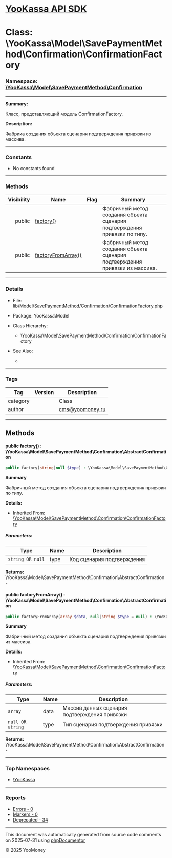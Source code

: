 # [YooKassa API SDK](../home.md)

# Class: \YooKassa\Model\SavePaymentMethod\Confirmation\ConfirmationFactory
### Namespace: [\YooKassa\Model\SavePaymentMethod\Confirmation](../namespaces/yookassa-model-savepaymentmethod-confirmation.md)
---
**Summary:**

Класс, представляющий модель ConfirmationFactory.

**Description:**

Фабрика создания объекта сценария подтверждения привязки из массива.

---
### Constants
* No constants found

---
### Methods
| Visibility | Name | Flag | Summary |
| ----------:| ---- | ---- | ------- |
| public | [factory()](../classes/YooKassa-Model-SavePaymentMethod-Confirmation-ConfirmationFactory.md#method_factory) |  | Фабричный метод создания объекта сценария подтверждения привязки по типу. |
| public | [factoryFromArray()](../classes/YooKassa-Model-SavePaymentMethod-Confirmation-ConfirmationFactory.md#method_factoryFromArray) |  | Фабричный метод создания объекта сценария подтверждения привязки из массива. |

---
### Details
* File: [lib/Model/SavePaymentMethod/Confirmation/ConfirmationFactory.php](../../lib/Model/SavePaymentMethod/Confirmation/ConfirmationFactory.php)
* Package: YooKassa\Model
* Class Hierarchy:
  * \YooKassa\Model\SavePaymentMethod\Confirmation\ConfirmationFactory

* See Also:
  * [](https://yookassa.ru/developers/api)

---
### Tags
| Tag | Version | Description |
| --- | ------- | ----------- |
| category |  | Class |
| author |  | cms@yoomoney.ru |

---
## Methods
<a name="method_factory" class="anchor"></a>
#### public factory() : \YooKassa\Model\SavePaymentMethod\Confirmation\AbstractConfirmation

```php
public factory(string|null $type) : \YooKassa\Model\SavePaymentMethod\Confirmation\AbstractConfirmation
```

**Summary**

Фабричный метод создания объекта сценария подтверждения привязки по типу.

**Details:**
* Inherited From: [\YooKassa\Model\SavePaymentMethod\Confirmation\ConfirmationFactory](../classes/YooKassa-Model-SavePaymentMethod-Confirmation-ConfirmationFactory.md)

##### Parameters:
| Type | Name | Description |
| ---- | ---- | ----------- |
| <code lang="php">string OR null</code> | type  | Код сценария подтверждения |

**Returns:** \YooKassa\Model\SavePaymentMethod\Confirmation\AbstractConfirmation - 


<a name="method_factoryFromArray" class="anchor"></a>
#### public factoryFromArray() : \YooKassa\Model\SavePaymentMethod\Confirmation\AbstractConfirmation

```php
public factoryFromArray(array $data, null|string $type = null) : \YooKassa\Model\SavePaymentMethod\Confirmation\AbstractConfirmation
```

**Summary**

Фабричный метод создания объекта сценария подтверждения привязки из массива.

**Details:**
* Inherited From: [\YooKassa\Model\SavePaymentMethod\Confirmation\ConfirmationFactory](../classes/YooKassa-Model-SavePaymentMethod-Confirmation-ConfirmationFactory.md)

##### Parameters:
| Type | Name | Description |
| ---- | ---- | ----------- |
| <code lang="php">array</code> | data  | Массив данных сценария подтверждения привязки |
| <code lang="php">null OR string</code> | type  | Тип сценария подтверждения привязки |

**Returns:** \YooKassa\Model\SavePaymentMethod\Confirmation\AbstractConfirmation - 



---

### Top Namespaces

* [\YooKassa](../namespaces/yookassa.md)

---

### Reports
* [Errors - 0](../reports/errors.md)
* [Markers - 0](../reports/markers.md)
* [Deprecated - 34](../reports/deprecated.md)

---

This document was automatically generated from source code comments on 2025-07-31 using [phpDocumentor](http://www.phpdoc.org/)

&copy; 2025 YooMoney
